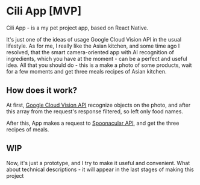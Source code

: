# Cili App [MVP]
Cili App - is a my pet project app, based on React Native.

It's just one of the ideas of usage Google Cloud Vision API in the usual lifestyle. As for me, I really like the Asian kitchen, and some time ago I resolved, that the smart camera-oriented app with AI recognition of ingredients, which you have at the moment - can be a perfect and useful idea. All that you should do - this is a make a photo of some products, wait for a few moments and get three meals recipes of Asian kitchen.

## How does it work?

At first, [Google Cloud Vision API](https://cloud.google.com/vision) recognize objects on the photo, and after this array from the request's response filtered, so left only food names.  

After this, App makes a request to [Spoonacular API](https://spoonacular.com/food-api), and get the three recipes of meals.

## WIP
Now, it's just a prototype, and I try to make it useful and convenient. What about technical descriptions - it will appear in the last stages of making this project
